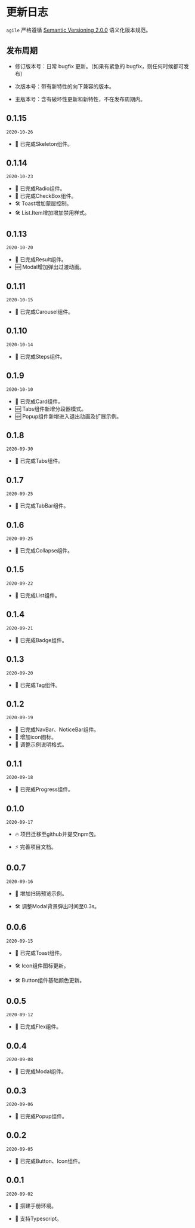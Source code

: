 <!--
图标分别代表影响类别，图标示例：🔥 🆕 🏆 🌟 💄 🐞 🗑 🔷 🛠 ⚡️ 🤖 
-->
# 更新日志

`agile` 严格遵循 [Semantic Versioning 2.0.0](http://semver.org/lang/zh-CN/) 语义化版本规范。

## 发布周期

 - 修订版本号：日常 bugfix 更新。（如果有紧急的 bugfix，则任何时候都可发布）

 - 次版本号：带有新特性的向下兼容的版本。

 - 主版本号：含有破坏性更新和新特性，不在发布周期内。

## 0.1.15
`2020-10-26`
  - 🌟 已完成Skeleton组件。

## 0.1.14
`2020-10-23`
  - 🌟 已完成Radio组件。
  - 🌟 已完成CheckBox组件。
  - 🛠 Toast增加蒙层控制。
  - 🛠 List.Item增加增加禁用样式。

## 0.1.13
`2020-10-20`
  - 🌟 已完成Result组件。
  - 🆕 Modal增加弹出过渡动画。

## 0.1.11
`2020-10-15`
  - 🌟 已完成Carousel组件。

## 0.1.10
`2020-10-14`
  - 🌟 已完成Steps组件。

## 0.1.9
`2020-10-10`

  - 🌟 已完成Card组件。
  - 🆕 Tabs组件新增分段器模式。
  - 🆕 Popup组件新增进入退出动画及扩展示例。

## 0.1.8
`2020-09-30`

  - 🌟 已完成Tabs组件。

## 0.1.7
`2020-09-25`

  - 🌟 已完成TabBar组件。

## 0.1.6
`2020-09-25`

  - 🌟 已完成Collapse组件。

## 0.1.5
`2020-09-22`

  - 🌟 已完成List组件。

## 0.1.4
`2020-09-21`

  - 🌟 已完成Badge组件。

## 0.1.3
`2020-09-20`

  - 🌟 已完成Tag组件。

## 0.1.2
`2020-09-19`

  - 🌟 已完成NavBar、NoticeBar组件。
  - 🌟 增加icon图标。
  - 💄 调整示例说明格式。

## 0.1.1
`2020-09-18`

  - 🌟 已完成Progress组件。

## 0.1.0
`2020-09-17`

  - 🔥 项目迁移至github并提交npm包。

  - ⚡️  完善项目文档。

## 0.0.7
`2020-09-16`

  - 💄  增加扫码预览示例。

  - 🛠 调整Modal背景弹出时间至0.3s。

## 0.0.6
`2020-09-15`

  - 🌟 已完成Toast组件。

  - 🛠 Icon组件图标更新。

  - 🛠 Button组件基础颜色更新。

## 0.0.5
`2020-09-12`

  - 🌟 已完成Flex组件。

## 0.0.4
`2020-09-08`

  - 🌟 已完成Modal组件。

## 0.0.3
`2020-09-06`

  - 🌟 已完成Popup组件。

## 0.0.2
`2020-09-05`

  - 🌟 已完成Button、Icon组件。

## 0.0.1
`2020-09-02`

  - 🌟 搭建手册环境。

  - 🌟 支持Typescript。